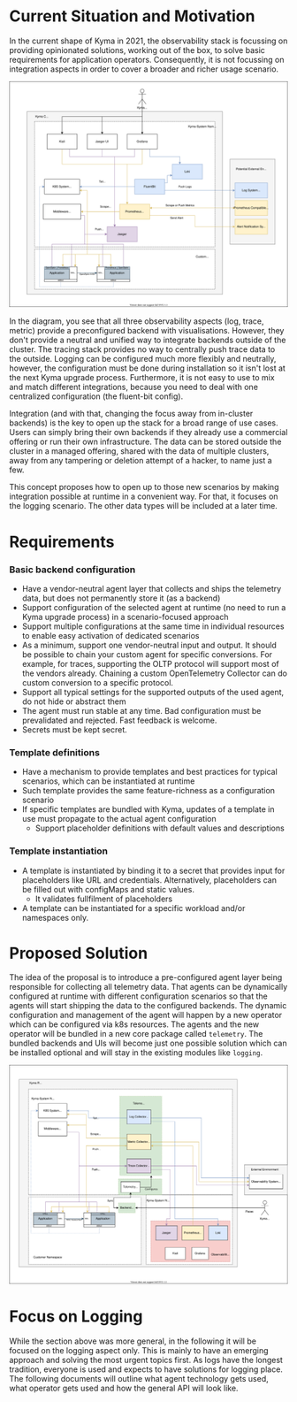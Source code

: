 # Current Situation and Motivation

In the current shape of Kyma in 2021, the observability stack is focussing on providing opinionated solutions, working out of the box, to solve basic requirements for application operators. Consequently, it is not focussing on integration aspects in order to cover a broader and richer usage scenario.

![a](./assets/current_all.drawio.svg)

In the diagram, you see that all three observability aspects (log, trace, metric) provide a preconfigured backend with visualisations. However, they don't provide a neutral and unified way to integrate backends outside of the cluster. The tracing stack provides no way to centrally push trace data to the outside. Logging can be configured much more flexibly and neutrally, however, the configuration must be done during installation so it isn't lost at the next Kyma upgrade process. Furthermore, it is not easy to use to mix and match different integrations, because you need to deal with one centralized configuration (the fluent-bit config).

Integration (and with that, changing the focus away from in-cluster backends) is the key to open up the stack for a broad range of use cases. Users can simply bring their own backends if they already use a commercial offering or run their own infrastructure. The data can be stored outside the cluster in a managed offering, shared with the data of multiple clusters, away from any tampering or deletion attempt of a hacker, to name just a few.

This concept proposes how to open up to those new scenarios by making integration possible at runtime in a convenient way. For that, it focuses on the logging scenario. The other data types will be included at a later time.

# Requirements


### Basic backend configuration
- Have a vendor-neutral agent layer that collects and ships the telemetry data, but does not permanently store it (as a backend)
- Support configuration of the selected agent at runtime (no need to run a Kyma upgrade process) in a scenario-focused approach
- Support multiple configurations at the same time in individual resources to enable easy activation of dedicated scenarios
- As a minimum, support one vendor-neutral input and output. It should be possible to chain your custom agent for specific conversions. For example, for traces, supporting the OLTP protocol will support most of the vendors already. Chaining a custom OpenTelemetry  Collector can do custom conversion to a specific protocol.
- Support all typical settings for the supported outputs of the used agent, do not hide or abstract them
- The agent must run stable at any time. Bad configuration must be prevalidated and rejected. Fast feedback is welcome.
- Secrets must be kept secret.

### Template definitions
- Have a mechanism to provide templates and best practices for typical scenarios, which can be instantiated at runtime
- Such template provides the same feature-richness as a configuration scenario
- If specific templates are bundled with Kyma, updates of a template in use must propagate to the actual agent configuration
  - Support placeholder definitions with default values and descriptions

### Template instantiation
- A template is instantiated by binding it to a secret that provides input for placeholders like URL and credentials. Alternatively, placeholders can be filled out with configMaps and static values.
  - It validates fullfilment of placeholders
- A template can be instantiated for a specific workload and/or namespaces only.

# Proposed Solution

The idea of the proposal is to introduce a pre-configured agent layer being responsible for collecting all telemetry data. That agents can be dynamically configured at runtime with different configuration scenarios so that the agents will start shipping the data to the configured backends. The dynamic configuration and management of the agent will happen by a new operator which can be configured via k8s resources. The agents and the new operator will be bundled in a new core package called `telemetry`. The bundled backends and UIs will become just one possible solution which can be installed optional and will stay in the existing modules like `logging`.

![b](./assets/future_all.drawio.svg)

# Focus on Logging

While the section above was more general, in the following it will be focused on the logging aspect only. This is mainly to have an emerging approach and solving the most urgent topics first. As logs have the longest tradition, everyone is used and expects to have solutions for logging place.
The following documents will outline what agent technology gets used, what operator gets used and how the general API will look like.
